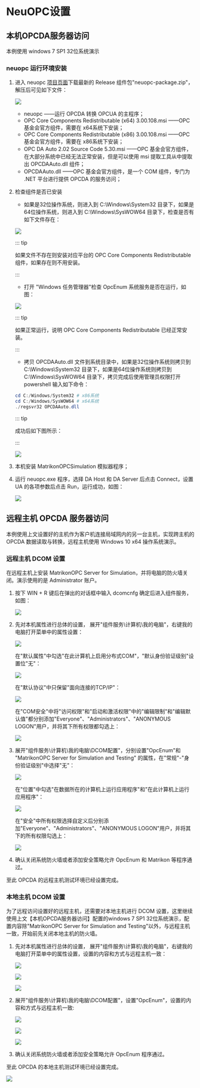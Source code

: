 # NeuOPC设置

## 本机OPCDA服务器访问

本例使用 windows 7 SP1 32位系统演示

### neuopc 运行环境安装

1. 进入 neuopc [项目页面](https://github.com/neugates/neuopc)下载最新的 Release 组件包"neuopc-package.zip"，解压后可见如下文件：

   ![](assets-opcda/package.png)

   * neuopc ——运行 OPCDA 转换 OPCUA 的主程序；
   * OPC Core Components Redistributable (x64) 3.00.108.msi ——OPC 基金会官方组件，需要在 x64系统下安装；
   * OPC Core Components Redistributable (x86) 3.00.108.msi ——OPC 基金会官方组件，需要在 x86系统下安装；
   * OPC DA Auto 2.02 Source Code 5.30.msi ——OPC 基金会官方组件，在大部分系统中已经无法正常安装，但是可以使用 msi 提取工具从中提取出 OPCDAAuto.dll 组件；
   * OPCDAAuto.dll ——OPC 基金会官方组件，是一个 COM 组件，专门为 .NET 平台进行提供 OPCDA 的服务访问；

2. 检查组件是否已安装

   * 如果是32位操作系统，则进入到 C:\Windows\System32 目录下，如果是64位操作系统，则进入到 C:\Windows\SysWOW64 目录下，检查是否有如下文件存在：

   ![](assets-opcda/core-components.png)

   ::: tip

   如果文件不存在则安装对应平台的 OPC Core Components Redistributable 组件，如果存在则不用安装。

   :::

   * 打开 "Windows 任务管理器"检查 OpcEnum 系统服务是否在运行，如图：

   ![](assets-opcda/opcenum.png)

   ::: tip

   如果正常运行，说明 OPC Core Components Redistributable 已经正常安装。

   :::

   * 拷贝 OPCDAAuto.dll 文件到系统目录中，如果是32位操作系统则拷贝到 C:\Windows\System32 目录下，如果是64位操作系统则拷贝到 C:\Windows\SysWOW64 目录下，拷贝完成后使用管理员权限打开 powershell 输入如下命令：

   ```powershell
   cd C:/Windows/System32 # x86系统
   cd C:/Windows/SysWOW64 # x64系统
   ./regsvr32 OPCDAAuto.dll
   ```

   ::: tip

   成功后如下图所示：

   :::

   ![](assets-opcda/regist.png)

3. 本机安装 MatrikonOPCSimulation 模拟器程序；

4. 运行 neuopc.exe 程序，选择 DA Host 和 DA Server 后点击 Connect，设置 UA 的各项参数后点击 Run，运行成功，如图：

   ![](assets-opcda/local-neuopc.png)

## 远程主机 OPCDA 服务器访问

本例使用上文设置好的主机作为客户机连接局域网内的另一台主机，实现跨主机的 OPCDA 数据读取与转换，远程主机使用 Windows 10 x64 操作系统演示。

### 远程主机 DCOM 设置

在远程主机上安装 MatrikonOPC Server for Simulation，并将电脑的防火墙关闭。演示使用的是 Administrator 账户。

1. 按下 WIN + R 键后在弹出的对话框中输入 dcomcnfg 确定后进入组件服务，如图：

   ![](assets-opcda/comcnf.png)

2. 先对本机属性进行总体的设置， 展开"组件服务\计算机\我的电脑"，右键我的电脑打开菜单中的属性设置：

   ![](assets-opcda/comcnf1.png)

   在"默认属性"中勾选"在此计算机上启用分布式COM"，"默认身份验证级别"设置位"无"：

   ![](assets-opcda/comcnf2.png)

   在"默认协议"中只保留"面向连接的TCP/IP"：

   ![](assets-opcda/comcnf3.png)

   在"COM安全"中将"访问权限"和"启动和激活权限"中的"编辑限制"和"编辑默认值"都分别添加"Everyone"、"Administrators"、"ANONYMOUS LOGON"用户，并将其下所有权限都勾选上：

   ![](assets-opcda/comcnf4.png)

3. 展开"组件服务\计算机\我的电脑\DCOM配置"，分别设置"OpcEnum"和 "MatrikonOPC Server for Simulation and Testing" 的属性，在"常规"-"身份验证级别"中选择"无"：

   ![](assets-opcda/comcnf5.png)

   在"位置"中勾选"在数据所在的计算机上运行应用程序"和"在此计算机上运行应用程序"：

   ![](assets-opcda/comcnf6.png)

   在"安全"中所有权限选择自定义后分别添加"Everyone"、"Administrators"、"ANONYMOUS LOGON"用户，并将其下的所有权限勾选上：

   ![](assets-opcda/comcnf7.png)

4. 确认关闭系统防火墙或者添加安全策略允许 OpcEnum 和 Matrikon 等程序通过。

至此 OPCDA 的远程主机测试环境已经设置完成。

### 本地主机 DCOM 设置

为了远程访问设置好的远程主机，还需要对本地主机进行 DCOM 设置，这里继续使用上文【本机OPCDA服务器访问】配置的windows 7 SP1 32位系统演示，配置内容除"MatrikonOPC Server for Simulation and Testing"以外，与远程主机一致，开始前先关闭本地主机的防火墙。

1. 先对本机属性进行总体的设置， 展开"组件服务\计算机\我的电脑"，右键我的电脑打开菜单中的属性设置，设置的内容和方式与远程主机一致：

   ![](assets-opcda/client-cfg1.png)

   ![](assets-opcda/client-cfg2.png)

   ![](assets-opcda/client-cfg3.png)

2. 展开"组件服务\计算机\我的电脑\DCOM配置"，设置"OpcEnum"，设置的内容和方式与远程主机一致:

   ![](assets-opcda/client-cfg4.png)

   ![](assets-opcda/client-cfg5.png)

   ![](assets-opcda/client-cfg6.png)

3. 确认关闭系统防火墙或者添加安全策略允许 OpcEnum 程序通过。

至此 OPCDA 的本地主机测试环境已经设置完成。

![](assets-opcda/client-worked.png)